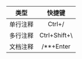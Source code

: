 |   类型   |    快捷键    |
| :------: | :----------: |
| 单行注释 |    Ctrl+/    |
| 多行注释 | Ctrl+Shift+\ |
| 文档注释 |  /**+Enter   |

